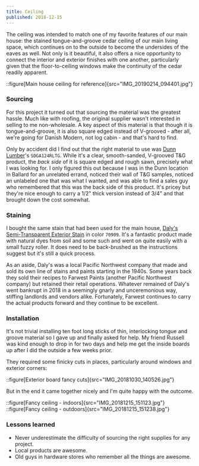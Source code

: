 ```yaml
---
title: Ceiling
published: 2018-12-15
---
```


The ceiling was intended to match one of my favorite features of our main house:
the stained tongue-and-groove cedar ceiling of our main living space, which continues on to the outside
to become the undersides of the eaves as well.
Not only is it beautiful, it also offers a nice opportunity to connect the interior and exterior finishes with one another,
particularly given that the floor-to-ceiling windows make the continuity of the cedar readily apparent.

::figure[Main house ceiling for reference]{src="IMG_20190214_094401.jpg"}

### Sourcing

For this project it turned out that sourcing the material was the greatest hassle.
Much like with roofing, the original supplier wasn't interested in selling to me non-wholesale.
A key aspect of this material is that though it is tongue-and-groove, it is also square edged instead of V-grooved -
after all, we're going for Danish Modern, not log cabin - and that's hard to find.

Only by accident did I find out that the right material to use was [Dunn Lumber](http://www.dunnlumber.com/)'s
`SDGA124RLTG`. While it's a clear, smooth-sanded, V-grooved T&G product, the _back side_ of it is square edged and rough sawn,
precisely what I was looking for. I only figured this out because I was in the Dunn location in Ballard
for an unrelated errand, noticed their wall of T&G samples, noticed an unlabeled one that was what I wanted,
and was able to find a sales guy who remembered that this was the back side of this product.
It's pricey but they're nice enough to carry a 1/2" thick version instead of 3/4" and that brought down the cost somewhat.

### Staining

I bought the same stain that had been used for the main house, [Daly's Semi-Transparent Exterior Stain](http://www.dalyswoodfinishes.com/store/index.php?main_page=product_info&cPath=2&products_id=9)
in color `70909`. It's a fantastic product made with natural dyes from soil and some such and went on quite easily
with a small fuzzy roller. It does need to be back-brushed as the instructions suggest but it's still a quick process.

As an aside, Daly's was a local Pacific Northwest company that made and sold its own line of stains and paints
starting in the 1940s. Some years back they sold their recipes to Farwest Paints (another Pacific Northwest company)
but retained their retail operations. Whatever remained of Daly's went bankrupt in 2018 in a seemingly gnarly
and unceremonious way, stiffing landlords and vendors alike. Fortunately, Farwest continues to carry the actual products
forward and they continue to be excellent.

### Installation

It's not trivial installing ten foot long sticks of thin, interlocking tongue and groove material so I gave up and finally asked for help.
My friend Russell was kind enough to drop in for two days and help me get the inside boards up after I did the outside
a few weeks prior.

They required some finicky cuts in places, particularly around windows and exterior corners:

::figure[Exterior board fancy cuts]{src="IMG_20181030_140526.jpg"}

But in the end it came together nicely and I'm quite happy with the outcome.

::figure[Fancy ceiling - indoors]{src="IMG_20181215_151123.jpg"}
::figure[Fancy ceiling - outdoors]{src="IMG_20181215_151238.jpg"}

### Lessons learned

- Never underestimate the difficulty of sourcing the right supplies for any project.
- Local products are awesome.
- Old guys in hardware stores who remember all the things are awesome.
